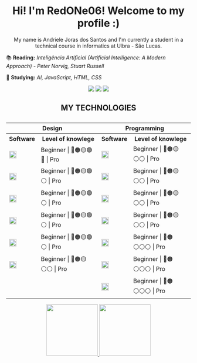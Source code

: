 <h1 align="center">Hi! I'm RedONe06! Welcome to my profile :)</h2>

<p align="center">My name is Andriele Joras dos Santos and I'm currently a student in a technical course in informatics at Ulbra - São Lucas.</p>
  
📚 **Reading:** *Inteligência Artificial (Artificial Intelligence: A Modern Approach) - Peter Norvig, Stuart Russell*

🔎 **Studying:** *AI, JavaScript, HTML, CSS*

<!-- Site pra os badges: https://shields.io/category/social-->
<div align="center">
<a href="https://www.instagram.com/ajota_06/"><img src="https://img.shields.io/badge/-Instagram-%23E4405F?style=for-the-badge&logo=instagram&logoColor=white"></a>
<a href="https://www.linkedin.com/in/andriele-joras/"><img src="https://img.shields.io/badge/-Linkedin-blue?style=for-the-badge&logo=linkedin&logoColor=white"></a>
<a href="mailto:andrielejorasdossantos@gmail.com"><img src="https://img.shields.io/badge/-Gmail-red?style=for-the-badge&logo=Gmail&logoColor=white"></a>
</div>

<h2 align="center" style="padding-bottom:10px"> MY TECHNOLOGIES </h2>


<table align="center">
  <tr>
    <th colspan=2>Design</th>
    <th colspan=2>Programming</th>
  </tr>
  <tr>
    <th>Software</th>
    <th>Level of knowlege</th>
    <th>Software</th>
    <th>Level of knowlege</th>
  </tr>
  <tr>
    <!--Design-->
    <td><img src="https://cdn.jsdelivr.net/gh/devicons/devicon/icons/canva/canva-original.svg" width=20px height=20px/></td>
    <td> Beginner | 🔴🟠🟡🟢🔵 | Pro </td>
    <!--Programming-->
    <td><img src="https://cdn.jsdelivr.net/gh/devicons/devicon/icons/vscode/vscode-original.svg" width=20px height=20px/></td>
    <td> Beginner | 🔴🟠🟡⚪⚪ | Pro </td>
  </tr>
  <tr>
    <!--Design-->
    <td><img src="https://cdn.jsdelivr.net/gh/devicons/devicon/icons/figma/figma-original.svg" width=20px height=20px/></td>
    <td> Beginner | 🔴🟠🟡🟢⚪ | Pro </td>
    <!--Programming-->
    <td><img src="https://cdn.jsdelivr.net/gh/devicons/devicon/icons/css3/css3-original.svg" width=20px height=20px/></td>
    <td> Beginner | 🔴🟠🟡⚪⚪ | Pro </td>
  </tr>
  <tr>
    <!--Design-->
    <td><img src="https://cdn.jsdelivr.net/gh/devicons/devicon/icons/photoshop/photoshop-plain.svg" width=20px height=20px/></td>
    <td> Beginner | 🔴🟠🟡🟢⚪ | Pro </td>
    <!--Programming-->
    <td><img src="https://cdn.jsdelivr.net/gh/devicons/devicon/icons/github/github-original.svg" width=20px height=20px/></td>
    <td> Beginner | 🔴🟠🟡⚪⚪ | Pro </td>
  </tr>
  <tr>
    <td><img src="https://cdn.jsdelivr.net/gh/devicons/devicon/icons/premierepro/premierepro-original.svg" width=20px height=20px/></td>
    <td> Beginner | 🔴🟠🟡🟢⚪ | Pro </td>
    <!--Programming-->
    <td><img src="https://cdn.jsdelivr.net/gh/devicons/devicon/icons/html5/html5-original.svg" width=20px height=20px/></td>
    <td> Beginner | 🔴🟠🟡⚪⚪ | Pro </td>
  </tr>
  <tr>
  <td><img src="https://cdn.jsdelivr.net/gh/devicons/devicon/icons/illustrator/illustrator-plain.svg" width=20px height=20px/></td>
    <td> Beginner | 🔴🟠🟡🟢⚪ | Pro </td>
    <!--Programming-->
    <td><img src="https://cdn.jsdelivr.net/gh/devicons/devicon/icons/git/git-original.svg" width=20px height=20px/></td>
    <td> Beginner | 🔴🟠⚪⚪⚪ | Pro </td>
  </tr>
  <tr>
    <td><img src="https://cdn.jsdelivr.net/gh/devicons/devicon/icons/aftereffects/aftereffects-original.svg" width=20px height=20px/></td>
    <td> Beginner | 🔴🟠🟡⚪⚪ | Pro </td>
    <td><img src="https://cdn.jsdelivr.net/gh/devicons/devicon/icons/java/java-original.svg" width=20px height=20px/></td>
    <td> Beginner | 🔴🟠⚪⚪⚪ | Pro</td>
  </tr>
  <tr>
    <td></td>
    <td></td>
    <td><img src="https://cdn.jsdelivr.net/gh/devicons/devicon/icons/javascript/javascript-original.svg" width=20px height=20px/></td>
    <td> Beginner | 🔴🟠⚪⚪⚪ | Pro </td>
  </tr>
</table>
<div align="center">
<a href="https://github.com/anuraghazra/github-readme-stats">
  <img  height=140em src="https://github-readme-stats.vercel.app/api?username=RedONe06&theme=dark&show_icons=true" />
</a>
<a href="https://github.com/anuraghazra/convoychat">
  <img height=140em src="https://github-readme-stats.vercel.app/api/top-langs/?username=RedONe06&layout=compact&theme=dark&show_icons=true" />
</a>
  </div>




          
          
          
          
          
